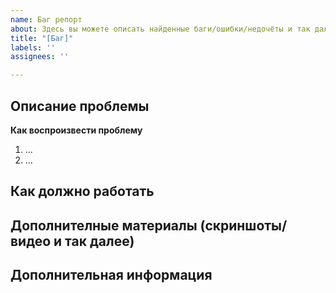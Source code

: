 ```yaml
---
name: Баг репорт
about: Здесь вы можете описать найденные баги/ошибки/недочёты и так далее
title: "[Баг]"
labels: ''
assignees: ''

---
```


**Описание проблемы** 
- 

**Как воспроизвести проблему**
1. ...
2. ...

**Как должно работать**
- 

**Дополнителные материалы (скриншоты/видео и так далее)**
-

**Дополнительная информация**
-
